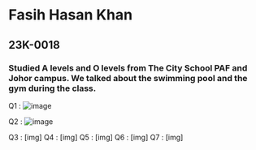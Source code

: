 # Fasih Hasan Khan
## 23K-0018
### Studied A levels and O levels from The City School PAF and Johor campus. We talked about the swimming pool and the gym during the class. 


Q1 : ![image](https://github.com/fasihh/pfFall23/assets/47947561/91d4d307-cd1e-426d-8652-bd34ca49d659)

Q2 : ![image](https://github.com/fasihh/pfFall23/assets/47947561/d5d55c35-4148-448d-a933-355e72ce7ecd)

Q3 : [img] 
Q4 : [img]
Q5 : [img] 
Q6 : [img]
Q7 : [img]
